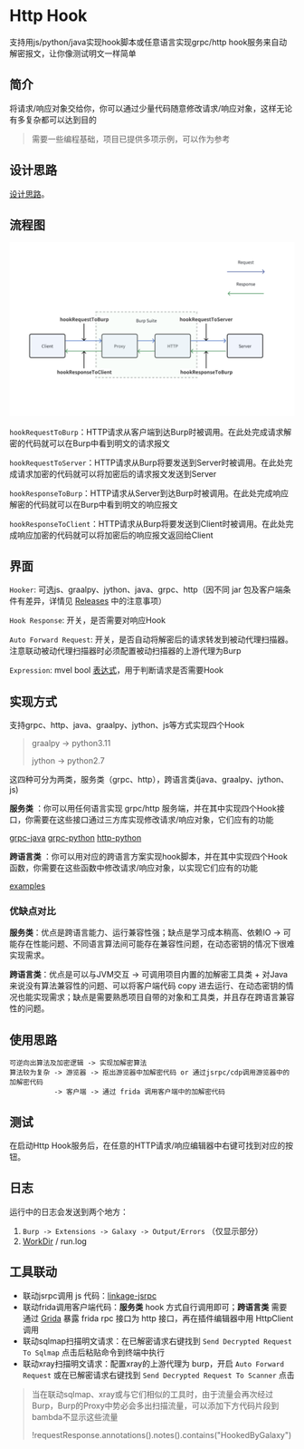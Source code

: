 # Http Hook

支持用js/python/java实现hook脚本或任意语言实现grpc/http hook服务来自动解密报文，让你像测试明文一样简单

## 简介

将请求/响应对象交给你，你可以通过少量代码随意修改请求/响应对象，这样无论有多复杂都可以达到目的

> 需要一些编程基础，项目已提供多项示例，可以作为参考

## 设计思路

[设计思路](https://xz.aliyun.com/t/15051)。

## 流程图

![流程图](https://raw.githubusercontent.com/outlaws-bai/picture/main/img/image-20240621105543574.png)

`hookRequestToBurp`：HTTP请求从客户端到达Burp时被调用。在此处完成请求解密的代码就可以在Burp中看到明文的请求报文

`hookRequestToServer`：HTTP请求从Burp将要发送到Server时被调用。在此处完成请求加密的代码就可以将加密后的请求报文发送到Server

`hookResponseToBurp`：HTTP请求从Server到达Burp时被调用。在此处完成响应解密的代码就可以在Burp中看到明文的响应报文

`hookResponseToClient`：HTTP请求从Burp将要发送到Client时被调用。在此处完成响应加密的代码就可以将加密后的响应报文返回给Client

## 界面

`Hooker`: 可选js、graalpy、jython、java、grpc、http（因不同 jar 包及客户端条件有差异，详情见 [Releases](https://github.com/outlaws-bai/Galaxy/releases) 中的注意事项）

`Hook Response`: 开关，是否需要对响应Hook

`Auto Forward Request`: 开关，是否自动将解密后的请求转发到被动代理扫描器。注意联动被动代理扫描器时必须配置被动扫描器的上游代理为Burp

`Expression`: mvel bool [表达式](https://github.com/outlaws-bai/Galaxy/blob/main/docs/Basic.md#Expression)，用于判断请求是否需要Hook

## 实现方式

支持grpc、http、java、graalpy、jython、js等方式实现四个Hook

> graalpy -> python3.11
> 
> jython -> python2.7

这四种可分为两类，服务类（grpc、http），跨语言类(java、graalpy、jython、js)

**服务类** ：你可以用任何语言实现 grpc/http 服务端，并在其中实现四个Hook接口，你需要在这些接口通过三方库实现修改请求/响应对象，它们应有的功能

[grpc-java](https://github.com/outlaws-bai/Galaxy/blob/main/src/test/java/org/m2sec/core/httphook/HttpHookGrpcServer.java)
[grpc-python](https://github.com/outlaws-bai/GalaxyServerHooker)
[http-python](https://github.com/outlaws-bai/GalaxyServerHooker)

**跨语言类** ：你可以用对应的跨语言方案实现hook脚本，并在其中实现四个Hook函数，你需要在这些函数中修改请求/响应对象，以实现它们应有的功能

[examples](https://github.com/outlaws-bai/Galaxy/tree/main/src/main/resources/examples)

### 优缺点对比

**服务类**：优点是跨语言能力、运行兼容性强；缺点是学习成本稍高、依赖IO -> 可能存在性能问题、不同语言算法间可能存在兼容性问题，在动态密钥的情况下很难实现需求。

**跨语言类**：优点是可以与JVM交互 -> 可调用项目内置的加解密工具类 + 对Java来说没有算法兼容性的问题、可以将客户端代码 copy 进去运行、在动态密钥的情况也能实现需求；缺点是需要熟悉项目自带的对象和工具类，并且存在跨语言兼容性的问题。

## 使用思路
```
可逆向出算法及加密逻辑 -> 实现加解密算法
算法较为复杂 -> 游览器 -> 抠出游览器中加解密代码 or 通过jsrpc/cdp调用游览器中的加解密代码
           -> 客户端 -> 通过 frida 调用客户端中的加解密代码
```

## 测试

在启动Http Hook服务后，在任意的HTTP请求/响应编辑器中右键可找到对应的按钮。

## 日志

运行中的日志会发送到两个地方：

1. `Burp -> Extensions -> Galaxy -> Output/Errors` （仅显示部分）
2. [WorkDir](https://github.com/outlaws-bai/Galaxy/blob/main/docs/Basic.md#work-dir) / run.log

## 工具联动

- 联动jsrpc调用 js 代码：[linkage-jsrpc](xz.aliyun.com/t/15252)
- 联动frida调用客户端代码：**服务类** hook 方式自行调用即可；**跨语言类** 需要通过 [Grida](https://github.com/outlaws-bai/Grida) 暴露 frida rpc 接口为 http 接口，再在插件编辑器中用 HttpClient 调用
- 联动sqlmap扫描明文请求：在已解密请求右键找到 `Send Decrypted Request To Sqlmap` 点击后粘贴命令到终端中执行
- 联动xray扫描明文请求：配置xray的上游代理为 burp，开启 `Auto Forward Request` 或在已解密请求右键找到 `Send Decrypted Request To Scanner` 点击

> 当在联动sqlmap、xray或与它们相似的工具时，由于流量会再次经过Burp，Burp的Proxy中势必会多出扫描流量，可以添加下方代码片段到bambda不显示这些流量
>
> !requestResponse.annotations().notes().contains("HookedByGalaxy")

